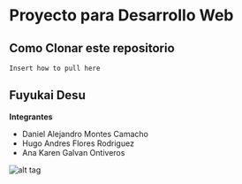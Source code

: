 Proyecto para Desarrollo Web
========================

Como Clonar este repositorio
----

```
Insert how to pull here
```



Fuyukai Desu
----


**Integrantes**
- Daniel Alejandro Montes Camacho
- Hugo Andres Flores Rodriguez
- Ana Karen Galvan Ontiveros


![alt tag](http://img2.wikia.nocookie.net/__cb20140730162923/mipequeoponyfanlabor/es/images/a/ae/Mudkip.png)
